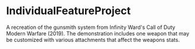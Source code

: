 # IndividualFeatureProject
A recreation of the gunsmith system from Infinity Ward's Call of Duty Modern Warfare (2019). The demonstration includes one weapon that may be customized with various attachments that affect the weapons stats.
